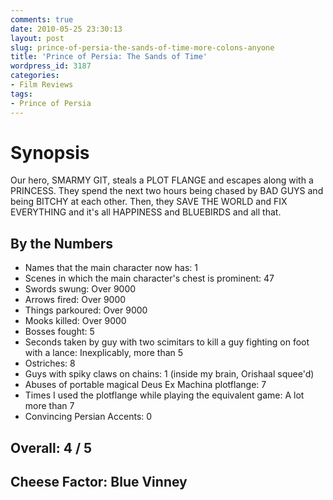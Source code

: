```yaml
---
comments: true
date: 2010-05-25 23:30:13
layout: post
slug: prince-of-persia-the-sands-of-time-more-colons-anyone
title: 'Prince of Persia: The Sands of Time'
wordpress_id: 3187
categories:
- Film Reviews
tags:
- Prince of Persia
---
```


# Synopsis

Our hero, SMARMY GIT, steals a PLOT FLANGE and escapes along with a PRINCESS.  They spend the next two hours being chased by BAD GUYS and being BITCHY at each other.  Then, they SAVE THE WORLD and FIX EVERYTHING and it's all HAPPINESS and BLUEBIRDS and all that.

## By the Numbers

* Names that the main character now has: 1
* Scenes in which the main character's chest is prominent: 47
* Swords swung: Over 9000
* Arrows fired: Over 9000
* Things parkoured: Over 9000
* Mooks killed: Over 9000
* Bosses fought: 5
* Seconds taken by guy with two scimitars to kill a guy fighting on foot with a lance: Inexplicably, more than 5
* Ostriches: 8
* Guys with spiky claws on chains: 1 (inside my brain, Orishaal squee'd)
* Abuses of portable magical Deus Ex Machina plotflange: 7
* Times I used the plotflange while playing the equivalent game: A lot more than 7
* Convincing Persian Accents: 0

## Overall: 4 / 5
## Cheese Factor: Blue Vinney
